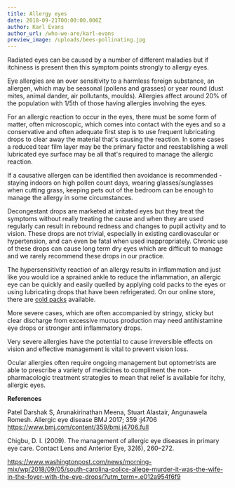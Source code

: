 ```yaml
---
title: Allergy eyes
date: 2018-09-21T00:00:00.000Z
author: Karl Evans
author_url: /who-we-are/karl-evans
preview_image: /uploads/bees-pollinating.jpg
---
```

Radiated eyes can be caused by a number of different maladies but if itchiness is present then this symptom points strongly to allergy eyes.

Eye allergies are an over sensitivity to a harmless foreign substance, an allergen, which may be seasonal (pollens and grasses) or year round (dust mites, animal dander, air pollutants, moulds).  Allergies affect around 20% of the population with 1/5th of those having allergies involving the eyes.

For an allergic reaction to occur in the eyes, there must be some form of matter, often microscopic, which comes into contact with the eyes and so a conservative and often adequate first step is to use frequent lubricating drops to clear away the material that's causing the reaction. In some cases a reduced tear film layer may be the primary factor and reestablishing a well lubricated eye surface may be all that's required to manage the allergic reaction.

If a causative allergen can be identified then avoidance is recommended - staying indoors on high pollen count days, wearing glasses/sunglasses when cutting grass, keeping pets out of the bedroom can be enough to manage the allergy in some circumstances.

Decongestant drops are marketed at irritated eyes but they treat the symptoms without really treating the cause and when they are used regularly can result in rebound redness and changes to pupil activity and to vision. These drops are not trivial, especially in existing cardiovascular or hypertension, and can even be fatal when used inappropriately.  Chronic use of these drops can cause long term dry eyes which are difficult to manage and we rarely recommend these drops in our practice.

The hypersensitivity reaction of an allergy results in inflammation and just like you would ice a sprained ankle to reduce the inflammation, an allergic eye can be quickly and easily quelled by applying cold packs to the eyes or using lubricating drops that have been refrigerated. On our online store, there are [cold packs](https://eyesolutions.com.au/collections/dry-eye-treatments/products/copy-of-bruder-eye-hydrating-mask) available.

More severe cases, which are often accompanied by stringy, sticky but clear discharge from excessive mucus production may need antihistamine eye drops or stronger anti inflammatory drops.

Very severe allergies have the potential to cause irreversible effects on vision and effective management is vital to prevent vision loss. 

Ocular allergies often require ongoing management but optometrists are able to prescribe a variety of medicines to compliment the non-pharmacologic treatment strategies to mean that relief is available for itchy, allergic eyes.

<b>References</b>

Patel Darshak S, Arunakirinathan Meena, Stuart Alastair, Angunawela Romesh. Allergic eye disease BMJ 2017; 359 :j4706 https://www.bmj.com/content/359/bmj.j4706.full

Chigbu, D. I. (2009). The management of allergic eye diseases in primary eye care. Contact Lens and Anterior Eye, 32(6), 260–272.

https://www.washingtonpost.com/news/morning-mix/wp/2018/09/05/south-carolina-police-allege-murder-it-was-the-wife-in-the-foyer-with-the-eye-drops/?utm_term=.e012a954f6f9
